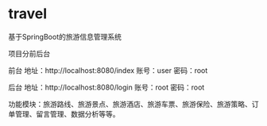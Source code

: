 # travel
基于SpringBoot的旅游信息管理系统

项目分前后台

前台
地址：http://localhost:8080/index
账号：user  密码：root

后台
地址：http://localhost:8080/login
账号：root  密码：root

功能模块：旅游路线、旅游景点、旅游酒店、旅游车票、旅游保险、旅游策略、订单管理、留言管理、数据分析等等。